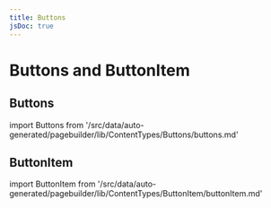 ```yaml
---
title: Buttons
jsDoc: true
---
```


# Buttons and ButtonItem

## Buttons

<!--
The reference doc content is generated automatically from the source code.
To update this section, update the doc blocks in the source code
-->

import Buttons from '/src/data/auto-generated/pagebuilder/lib/ContentTypes/Buttons/buttons.md'

<Buttons />

## ButtonItem

<!--
The reference doc content is generated automatically from the source code.
To update this section, update the doc blocks in the source code
-->

import ButtonItem from '/src/data/auto-generated/pagebuilder/lib/ContentTypes/ButtonItem/buttonItem.md'

<ButtonItem />
